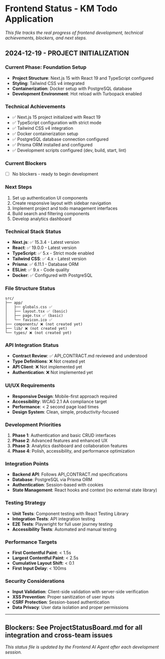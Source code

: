 # Frontend Status - KM Todo Application

*This file tracks the real progress of frontend development, technical achievements, blockers, and next steps.*

## 2024-12-19 - PROJECT INITIALIZATION

### Current Phase: Foundation Setup
- **Project Structure**: Next.js 15 with React 19 and TypeScript configured
- **Styling**: Tailwind CSS v4 integrated
- **Containerization**: Docker setup with PostgreSQL database
- **Development Environment**: Hot reload with Turbopack enabled

### Technical Achievements
- ✅ Next.js 15 project initialized with React 19
- ✅ TypeScript configuration with strict mode
- ✅ Tailwind CSS v4 integration
- ✅ Docker containerization setup
- ✅ PostgreSQL database connection configured
- ✅ Prisma ORM installed and configured
- ✅ Development scripts configured (dev, build, start, lint)

### Current Blockers
- [ ] No blockers - ready to begin development

### Next Steps
1. Set up authentication UI components
2. Create responsive layout with sidebar navigation
3. Implement project and todo management interfaces
4. Build search and filtering components
5. Develop analytics dashboard

### Technical Stack Status
- **Next.js**: ✅ 15.3.4 - Latest version
- **React**: ✅ 19.0.0 - Latest version
- **TypeScript**: ✅ 5.x - Strict mode enabled
- **Tailwind CSS**: ✅ 4.x - Latest version
- **Prisma**: ✅ 6.11.1 - Database ORM
- **ESLint**: ✅ 9.x - Code quality
- **Docker**: ✅ Configured with PostgreSQL

### File Structure Status
```
src/
├── app/
│   ├── globals.css ✅
│   ├── layout.tsx ✅ (basic)
│   ├── page.tsx ✅ (basic)
│   └── favicon.ico ✅
├── components/ ❌ (not created yet)
├── lib/ ❌ (not created yet)
└── types/ ❌ (not created yet)
```

### API Integration Status
- **Contract Review**: ✅ API_CONTRACT.md reviewed and understood
- **Type Definitions**: ❌ Not created yet
- **API Client**: ❌ Not implemented yet
- **Authentication**: ❌ Not implemented yet

### UI/UX Requirements
- **Responsive Design**: Mobile-first approach required
- **Accessibility**: WCAG 2.1 AA compliance target
- **Performance**: < 2 second page load times
- **Design System**: Clean, simple, productivity-focused

### Development Priorities
1. **Phase 1**: Authentication and basic CRUD interfaces
2. **Phase 2**: Advanced features and enhanced UX
3. **Phase 3**: Analytics dashboard and collaboration features
4. **Phase 4**: Polish, accessibility, and performance optimization

### Integration Points
- **Backend API**: Follows API_CONTRACT.md specifications
- **Database**: PostgreSQL via Prisma ORM
- **Authentication**: Session-based with cookies
- **State Management**: React hooks and context (no external state library)

### Testing Strategy
- **Unit Tests**: Component testing with React Testing Library
- **Integration Tests**: API integration testing
- **E2E Tests**: Playwright for full user journey testing
- **Accessibility Tests**: Automated and manual testing

### Performance Targets
- **First Contentful Paint**: < 1.5s
- **Largest Contentful Paint**: < 2.5s
- **Cumulative Layout Shift**: < 0.1
- **First Input Delay**: < 100ms

### Security Considerations
- **Input Validation**: Client-side validation with server-side verification
- **XSS Prevention**: Proper sanitization of user inputs
- **CSRF Protection**: Session-based authentication
- **Data Privacy**: User data isolation and proper permissions

---

## Blockers: See ProjectStatusBoard.md for all integration and cross-team issues

*This status file is updated by the Frontend AI Agent after each development session.* 